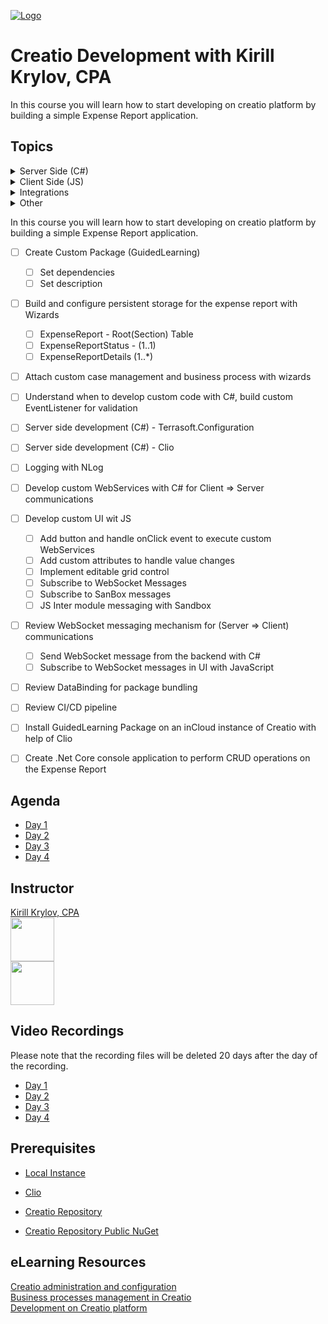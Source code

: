 [![Logo](https://www.creatio.com/sites/default/files/2019-10/creatio-main-logo.svg)](https://github.com/sindresorhus/awesome#readme)
# Creatio Development with Kirill Krylov, CPA  
In this course you will learn how to start developing on creatio platform by building a simple Expense Report application.

## Topics
<details>
  <summary>Server Side (C#)</summary>

  ## Server Side (C#)
  1. A numbered
  2. list
     * With some
     * Sub bullets
</details>


<details>
  <summary>Client Side (JS)</summary>

  ## Client Side (JS)
  1. A numbered
  2. list
     * With some
     * Sub bullets
</details>


<details>
  <summary>Integrations</summary>

  ## Integrations
  1. DataService
     * Select
     * Insert
     * Update
     * Batch
  2. OData 3
  3. OData 4
     * With some
     * Sub bullets
</details>


<details>
  <summary>Other</summary>

  ## Other
  - [ ] Create Custom Package (GuidedLearning)
    - [ ] Set dependencies
    - [ ] Set description
  - [ ] Build and configure persistent storage for the expense report with Wizards
    - [ ] ExpenseReport - Root(Section) Table
    - [ ] ExpenseReportStatus - (1..1)
    - [ ] ExpenseReportDetails  (1..*)
</details>




In this course you will learn how to start developing on creatio platform by building a simple Expense Report application.
- [ ] Create Custom Package (GuidedLearning)
    - [ ] Set dependencies
    - [ ] Set description
- [ ] Build and configure persistent storage for the expense report with Wizards
    - [ ] ExpenseReport - Root(Section) Table
    - [ ] ExpenseReportStatus - (1..1)
    - [ ] ExpenseReportDetails  (1..*)
- [ ] Attach custom case management and business process with wizards
- [ ] Understand when to develop custom code with C#, build custom EventListener for validation
- [ ] Server side development (C#) - Terrasoft.Configuration
- [ ] Server side development (C#) - Clio
- [ ] Logging with NLog
- [ ] Develop custom WebServices with C# for Client => Server communications
- [ ] Develop custom UI wit JS 
    - [ ] Add button and handle onClick event to execute custom WebServices
    - [ ] Add custom attributes to handle value changes
    - [ ] Implement editable grid control
    - [ ] Subscribe to WebSocket Messages
    - [ ] Subscribe to SanBox messages
    - [ ] JS Inter module messaging with Sandbox
- [ ] Review WebSocket messaging mechanism for (Server => Client) communications
    - [ ] Send WebSocket message from the backend with C#
    - [ ] Subscribe to WebSocket messages in UI with JavaScript
- [ ] Review DataBinding for package bundling
- [ ] Review CI/CD pipeline
- [ ] Install GuidedLearning Package on an inCloud instance of Creatio with help of Clio
- [ ] Create .Net Core console application to perform CRUD operations on the Expense Report



## Agenda
- [Day 1](Agenda/DAY1_AGENDA.md)
- [Day 2](Agenda/DAY2_AGENDA.md)
- [Day 3](Agenda/DAY3_AGENDA.md)
- [Day 4](Agenda/DAY4_AGENDA.md)

## Instructor
<a href="mailto:k.krylov@creatio.com?subject=Guided%20Learning%20Jan21%2017-24,%202020">Kirill Krylov, CPA</a><br />
<a href="https://www.linkedin.com/in/kirill-krylov-cpa/">
    <img src="https://content.linkedin.com/content/dam/me/brand/en-us/brand-home/logos/01-dsk-e8-v2.png.original.png" width="70">
</a><br />
<img src="https://github.com/kirillkrylov/ImagesAndPages/blob/master/Img/kirill.jpg" width="70">

## Video Recordings
Please note that the recording files will be deleted 20 days after the day of the recording.
- [Day 1]()
- [Day 2]()
- [Day 3]()
- [Day 4]()


## Prerequisites
- [Local Instance](https://drive.google.com/drive/folders/1voxaCcUM43_RXcptmFF8GRjxoLb-IP96?usp=sharing)
- [Clio](https://github.com/Advance-Technologies-Foundation/clio/blob/master/README.md)

- [Creatio Repository](https://github.com/kirillkrylov/ImagesAndPages/wiki/Creatio-NuGet-Repository)
- [Creatio Repository Public NuGet](https://www.nuget.org/packages/CreatioSDK/)


## eLearning Resources
[Creatio administration and configuration](https://academy.creatio.com/online-courses/creatio-administration-and-configuration-0)<br/>
[Business processes management in Creatio](https://academy.creatio.com/online-courses/business-processes-management-creatio)<br/>
[Development on Creatio platform](https://academy.creatio.com/online-courses/development-creatio-platform-0)<br/>
